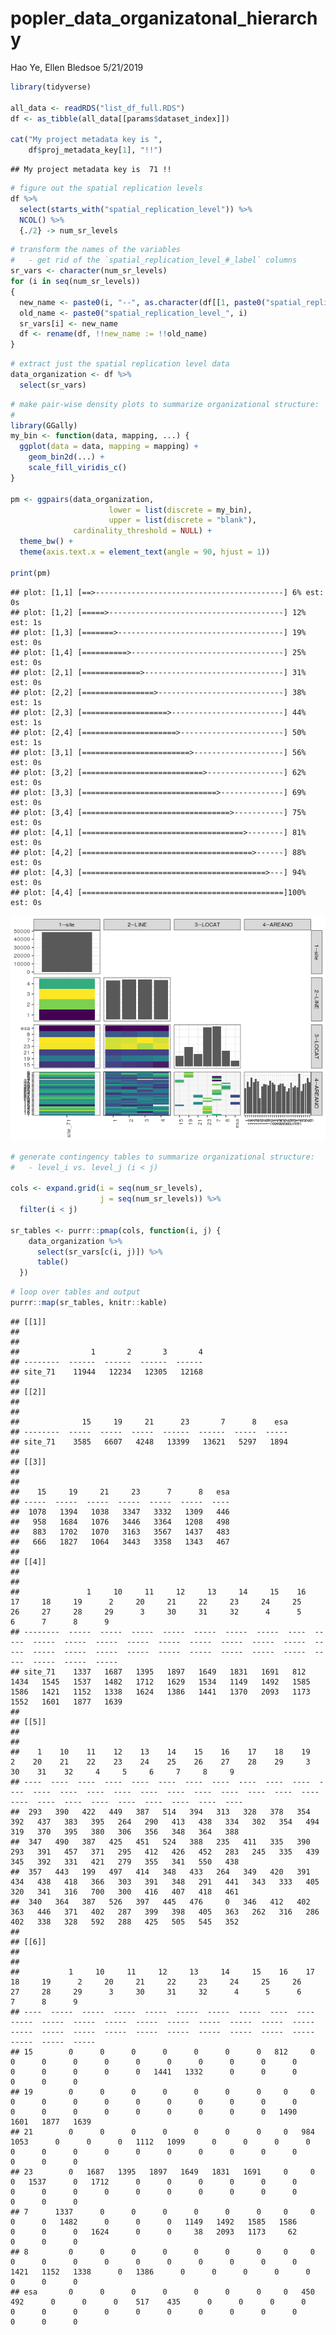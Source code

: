 popler\_data\_organizatonal\_hierarchy
================
Hao Ye, Ellen Bledsoe
5/21/2019

``` r
library(tidyverse)

all_data <- readRDS("list_df_full.RDS")
df <- as_tibble(all_data[[params$dataset_index]])

cat("My project metadata key is ", 
    df$proj_metadata_key[1], "!!")
```

    ## My project metadata key is  71 !!

``` r
# figure out the spatial replication levels
df %>% 
  select(starts_with("spatial_replication_level")) %>%
  NCOL() %>%
  {./2} -> num_sr_levels
```

``` r
# transform the names of the variables
#   - get rid of the `spatial_replication_level_#_label` columns
sr_vars <- character(num_sr_levels)
for (i in seq(num_sr_levels))
{
  new_name <- paste0(i, "--", as.character(df[[1, paste0("spatial_replication_level_", i, "_label")]]))
  old_name <- paste0("spatial_replication_level_", i)
  sr_vars[i] <- new_name
  df <- rename(df, !!new_name := !!old_name)
}
```

``` r
# extract just the spatial replication level data
data_organization <- df %>%
  select(sr_vars)
```

``` r
# make pair-wise density plots to summarize organizational structure:
# 
library(GGally)
my_bin <- function(data, mapping, ...) {
  ggplot(data = data, mapping = mapping) +
    geom_bin2d(...) +
    scale_fill_viridis_c()
}

pm <- ggpairs(data_organization, 
                      lower = list(discrete = my_bin), 
                      upper = list(discrete = "blank"), 
              cardinality_threshold = NULL) + 
  theme_bw() + 
  theme(axis.text.x = element_text(angle = 90, hjust = 1))

print(pm)
```

    ## plot: [1,1] [==>------------------------------------------] 6% est: 0s
    ## plot: [1,2] [=====>---------------------------------------] 12% est: 1s
    ## plot: [1,3] [=======>-------------------------------------] 19% est: 0s
    ## plot: [1,4] [==========>----------------------------------] 25% est: 0s
    ## plot: [2,1] [=============>-------------------------------] 31% est: 0s
    ## plot: [2,2] [================>----------------------------] 38% est: 1s
    ## plot: [2,3] [===================>-------------------------] 44% est: 1s
    ## plot: [2,4] [=====================>-----------------------] 50% est: 1s
    ## plot: [3,1] [========================>--------------------] 56% est: 0s
    ## plot: [3,2] [===========================>-----------------] 62% est: 0s
    ## plot: [3,3] [==============================>--------------] 69% est: 0s
    ## plot: [3,4] [=================================>-----------] 75% est: 0s
    ## plot: [4,1] [====================================>--------] 81% est: 0s
    ## plot: [4,2] [======================================>------] 88% est: 0s
    ## plot: [4,3] [=========================================>---] 94% est: 0s
    ## plot: [4,4] [=============================================]100% est: 0s

![](data_report-21_files/figure-markdown_github/unnamed-chunk-5-1.png)

``` r
# generate contingency tables to summarize organizational structure:
#   - level_i vs. level_j (i < j)

cols <- expand.grid(i = seq(num_sr_levels), 
                    j = seq(num_sr_levels)) %>%
  filter(i < j)

sr_tables <- purrr::pmap(cols, function(i, j) {
    data_organization %>%
      select(sr_vars[c(i, j)]) %>%
      table()
  })
```

``` r
# loop over tables and output
purrr::map(sr_tables, knitr::kable)
```

    ## [[1]]
    ## 
    ## 
    ##                1       2       3       4
    ## --------  ------  ------  ------  ------
    ## site_71    11944   12234   12305   12168
    ## 
    ## [[2]]
    ## 
    ## 
    ##              15     19     21      23       7      8    esa
    ## --------  -----  -----  -----  ------  ------  -----  -----
    ## site_71    3585   6607   4248   13399   13621   5297   1894
    ## 
    ## [[3]]
    ## 
    ## 
    ##    15     19     21     23      7      8   esa
    ## -----  -----  -----  -----  -----  -----  ----
    ##  1078   1394   1038   3347   3332   1309   446
    ##   958   1684   1076   3446   3364   1208   498
    ##   883   1702   1070   3163   3567   1437   483
    ##   666   1827   1064   3443   3358   1343   467
    ## 
    ## [[4]]
    ## 
    ## 
    ##               1     10     11     12     13     14     15    16     17     18     19      2     20     21     22     23     24     25     26     27     28     29      3     30     31     32      4      5      6      7      8      9
    ## --------  -----  -----  -----  -----  -----  -----  -----  ----  -----  -----  -----  -----  -----  -----  -----  -----  -----  -----  -----  -----  -----  -----  -----  -----  -----  -----  -----  -----  -----  -----  -----  -----
    ## site_71    1337   1687   1395   1897   1649   1831   1691   812   1434   1545   1537   1482   1712   1629   1534   1149   1492   1585   1586   1421   1152   1338   1624   1386   1441   1370   2093   1173   1552   1601   1877   1639
    ## 
    ## [[5]]
    ## 
    ## 
    ##    1    10    11    12    13    14    15    16    17    18    19     2    20    21    22    23    24    25    26    27    28    29     3    30    31    32     4     5     6     7     8     9
    ## ----  ----  ----  ----  ----  ----  ----  ----  ----  ----  ----  ----  ----  ----  ----  ----  ----  ----  ----  ----  ----  ----  ----  ----  ----  ----  ----  ----  ----  ----  ----  ----
    ##  293   390   422   449   387   514   394   313   328   378   354   392   437   383   395   264   290   413   438   334   302   354   494   319   370   395   380   306   356   348   364   388
    ##  347   490   387   425   451   524   388   235   411   335   390   293   391   457   371   295   412   426   452   283   245   335   439   345   392   331   421   279   355   341   550   438
    ##  357   443   199   497   414   348   433   264   349   420   391   434   438   418   366   303   391   348   291   441   343   333   405   320   341   316   700   300   416   407   418   461
    ##  340   364   387   526   397   445   476     0   346   412   402   363   446   371   402   287   399   398   405   363   262   316   286   402   338   328   592   288   425   505   545   352
    ## 
    ## [[6]]
    ## 
    ## 
    ##           1     10     11     12     13     14     15    16    17     18     19      2     20     21     22     23     24     25     26     27     28     29      3     30     31     32      4      5      6      7      8      9
    ## ----  -----  -----  -----  -----  -----  -----  -----  ----  ----  -----  -----  -----  -----  -----  -----  -----  -----  -----  -----  -----  -----  -----  -----  -----  -----  -----  -----  -----  -----  -----  -----  -----
    ## 15        0      0      0      0      0      0      0   812     0      0      0      0      0      0      0      0      0      0      0      0      0      0      0      0   1441   1332      0      0      0      0      0      0
    ## 19        0      0      0      0      0      0      0     0     0      0      0      0      0      0      0      0      0      0      0      0      0      0      0      0      0      0      0      0   1490   1601   1877   1639
    ## 21        0      0      0      0      0      0      0     0   984   1053      0      0      0   1112   1099      0      0      0      0      0      0      0      0      0      0      0      0      0      0      0      0      0
    ## 23        0   1687   1395   1897   1649   1831   1691     0     0      0   1537      0   1712      0      0      0      0      0      0      0      0      0      0      0      0      0      0      0      0      0      0      0
    ## 7      1337      0      0      0      0      0      0     0     0      0      0   1482      0      0      0   1149   1492   1585   1586      0      0      0   1624      0      0     38   2093   1173     62      0      0      0
    ## 8         0      0      0      0      0      0      0     0     0      0      0      0      0      0      0      0      0      0      0   1421   1152   1338      0   1386      0      0      0      0      0      0      0      0
    ## esa       0      0      0      0      0      0      0     0   450    492      0      0      0    517    435      0      0      0      0      0      0      0      0      0      0      0      0      0      0      0      0      0
